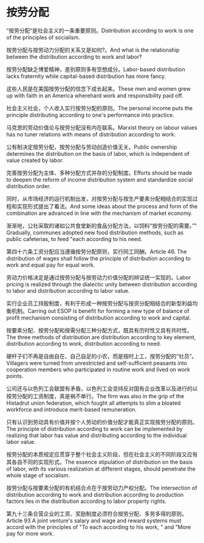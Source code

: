 # 按劳分配

<p><span class="chinese">“按劳分配”是社会主义的一条重要原则。</span><span class="english">Distribution according to work is one of the principles of socialism.</span></p>

<p><span class="chinese">按劳分配与按劳动力分配的关系又是如何?。</span><span class="english">And what is the relationship between the distribution according to work and labor?</span></p>

<p><span class="chinese">按劳分配缺乏博爱精神，差别原则多有空想成分。</span><span class="english">Labor-based distribution lacks fraternity while capital-based distribution has more fancy.</span></p>

<p><span class="chinese">这些人民是在美国按劳分配的信念下成长起来。</span><span class="english">These men and women grew up with faith in an America wherehard work and responsibility paid off.</span></p>

<p><span class="chinese">社会主义社会，个人收入实行按劳分配的原则。</span><span class="english">The personal income puts the principle distributing according to one's performance into practice.</span></p>

<p><span class="chinese">马克思的劳动价值论与按劳分配没有内在联系。</span><span class="english">Marxist theory on labour values has no tuner relations with means of distribution according to work.</span></p>

<p><span class="chinese">公有制决定按劳分配，按劳分配与劳动创造价值无关。</span><span class="english">Public ownership determines the distribution on the basis of labor, which is independent of value created by labor.</span></p>

<p><span class="chinese">完善按劳分配为主体、多种分配方式并存的分配制度。</span><span class="english">Efforts should be made to deepen the reform of income distribution system and standardize social distribution order.</span></p>

<p><span class="chinese">同时，从市场经济的运行机制出发，对按劳分配与按生产要素分配相结合的实现过程和实现形式提出了看法。</span><span class="english">And some ideas about the process and form of the combination are advanced in line with the mechanism of market economy.</span></p>

<p><span class="chinese">渐渐地，公社采取的诸如公共食堂新的食品分配方法，以饲料“按劳分配的需要。”</span><span class="english">" Gradually, communes adopted new food distribution methods, such as public cafeterias, to feed "each according to his need.</span></p>

<p><span class="chinese">第四十六条工资分配应当遵循按劳分配原则，实行同工同酬。</span><span class="english">Article 46. The distribution of wages shall follow the principle of distribution according to work and equal pay for equal work.</span></p>

<p><span class="chinese">劳动力价格决定是通过按劳分配与按劳动力价值分配的辨证统一实现的。</span><span class="english">Labor pricing is realized through the dialectic unity between distribution according to labor and distribution according to labor value.</span></p>

<p><span class="chinese">实行企业员工持股制度，有利于形成一种按劳分配与按资分配相结合的新型利益均衡机制。</span><span class="english">Carring out ESOP is benefit for forming a new type of balance of profit mechanism consisting of distribution according to work and capital.</span></p>

<p><span class="chinese">按要素分配、按劳分配和按需分配三种分配方式，既具有历时性又具有共时性。</span><span class="english">The three methods of distribution are distribution according to key element, distribution according to work, distribution according to need.</span></p>

<p><span class="chinese">硬杆子们不再是自由自在、自己自足的小农，而是按时上工，按劳分配的“社员”。</span><span class="english">Villagers were turned from unrestricted and self-sufficient peasants into cooperation members who participated in routine work and lived on work points.</span></p>

<p><span class="chinese">公司还与以色列工会联盟有矛盾，以色列工会坚持反对国有企业改革以及进行的以按劳分配的工资制度，真是祸不单行。</span><span class="english">The firm was also in the grip of the Histadrut union federation, which fought all attempts to slim a bloated workforce and introduce merit-based remuneration.</span></p>

<p><span class="chinese">只有认识到劳动具有价值并按个人劳动的价值分配才能真正实现按劳分配的原则。</span><span class="english">The principle of distribution according to work can be implemented by realizing that labor has value and distributing according to the individual labor value.</span></p>

<p><span class="chinese">按劳分配的本质规定应贯穿于整个社会主义阶段，但在社会主义的不同阶段又应有其各自不同的实现形式。</span><span class="english">The essence stipulation of distribution on the basis of labor, with its various realization at different stages, should penetrate the whole stage of socialism.</span></p>

<p><span class="chinese">按劳分配与按要素分配的有机结合点在于按劳动力产权分配。</span><span class="english">The intersection of distribution according to work and distribution according to production factors lies in the distribution according to labor property rights.</span></p>

<p><span class="chinese">第九十三条合营企业的工资、奖励制度必须符合按劳分配、多劳多得的原则。</span><span class="english">Article 93 A joint venture's salary and wage and reward systems must accord with the principles of "To each according to his work, " and "More pay for more work.</span></p>

